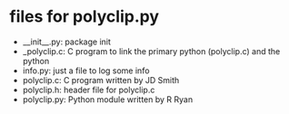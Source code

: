# files for polyclip.py
* \_\_init\_\_.py: package init
* _polyclip.c: C program to link the primary python (polyclip.c) and the python
* info.py: just a file to log some info
* polyclip.c: C program written by JD Smith
* polyclip.h: header file for polyclip.c
* polyclip.py: Python module written by R Ryan